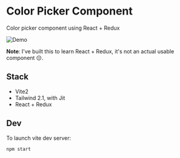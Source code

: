 # Color Picker Component

Color picker component using React + Redux

![Demo](screencapture.gif)

**Note**: I've built this to learn React + Redux, it's not an actual usable
component 😔.

## Stack

- Vite2
- Tailwind 2.1, with Jit
- React + Redux

## Dev

To launch vite dev server:

```
npm start
```
